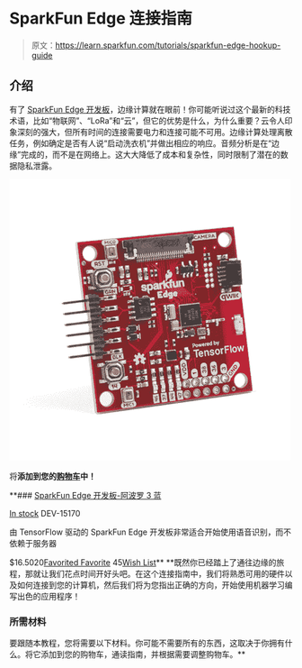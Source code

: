 # SparkFun Edge 连接指南

> 原文：<https://learn.sparkfun.com/tutorials/sparkfun-edge-hookup-guide>

## 介绍

有了 [SparkFun Edge 开发板](https://www.sparkfun.com/products/15170)，边缘计算就在眼前！你可能听说过这个最新的科技术语，比如“物联网”、“LoRa”和“云”，但它的优势是什么，为什么重要？云令人印象深刻的强大，但所有时间的连接需要电力和连接可能不可用。边缘计算处理离散任务，例如确定是否有人说“启动洗衣机”并做出相应的响应。音频分析是在“边缘”完成的，而不是在网络上。这大大降低了成本和复杂性，同时限制了潜在的数据隐私泄露。

[![SparkFun Edge Development Board - Apollo3 Blue](img/472d64da6e67686a3c8f9470cb0b2dab.png)](https://www.sparkfun.com/products/15170) 

将**添加到您的[购物车](https://www.sparkfun.com/cart)中！**

 **### [SparkFun Edge 开发板-阿波罗 3 蓝](https://www.sparkfun.com/products/15170)

[In stock](https://learn.sparkfun.com/static/bubbles/ "in stock") DEV-15170

由 TensorFlow 驱动的 SparkFun Edge 开发板非常适合开始使用语音识别，而不依赖于服务器

$16.5020[Favorited Favorite](# "Add to favorites") 45[Wish List](# "Add to wish list")** **既然你已经踏上了通往边缘的旅程，那就让我们花点时间开好头吧。在这个连接指南中，我们将熟悉可用的硬件以及如何连接到您的计算机，然后我们将为您指出正确的方向，开始使用机器学习编写出色的应用程序！

### 所需材料

要跟随本教程，您将需要以下材料。你可能不需要所有的东西，这取决于你拥有什么。将它添加到您的购物车，通读指南，并根据需要调整购物车。**